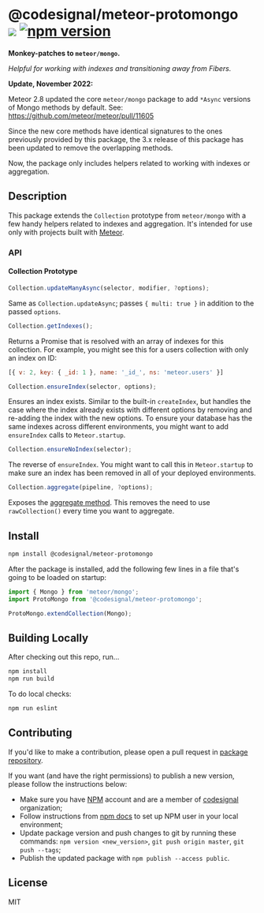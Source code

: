 @codesignal/meteor-protomongo<br>[![](http://img.shields.io/npm/dm/@codesignal/meteor-protomongo.svg?style=flat)](https://www.npmjs.com/package/@codesignal/meteor-protomongo) [![npm version](https://badge.fury.io/js/%40codesignal%2Fmeteor-protomongo.svg)](https://www.npmjs.com/package/@codesignal/meteor-protomongo)
=

**Monkey-patches to `meteor/mongo`.**

*Helpful for working with indexes and transitioning away from Fibers.*

**Update, November 2022:**

Meteor 2.8 updated the core `meteor/mongo` package to add `*Async` versions of Mongo methods by default. See: https://github.com/meteor/meteor/pull/11605

Since the new core methods have identical signatures to the ones previously provided by this package, the 3.x release of this package has been updated to remove the overlapping methods.

Now, the package only includes helpers related to working with indexes or aggregation.

## Description

This package extends the `Collection` prototype from `meteor/mongo` with a few handy helpers related to indexes and aggregation. It's intended for use only with projects built with [Meteor](https://www.meteor.com/).

### API

#### Collection Prototype

```js
Collection.updateManyAsync(selector, modifier, ?options);
```

Same as `Collection.updateAsync`; passes `{ multi: true }` in addition to the passed `options`.

```js
Collection.getIndexes();
```

Returns a Promise that is resolved with an array of indexes for this collection. For example, you might see this for a users collection with only an index on ID:
```js
[{ v: 2, key: { _id: 1 }, name: '_id_', ns: 'meteor.users' }]
```

```js
Collection.ensureIndex(selector, options);
```

Ensures an index exists. Similar to the built-in `createIndex`, but handles the case where the index already exists with different options by removing and re-adding the index with the new options. To ensure your database has the same indexes across different environments, you might want to add `ensureIndex` calls to `Meteor.startup`.

```js
Collection.ensureNoIndex(selector);
```

The reverse of `ensureIndex`. You might want to call this in `Meteor.startup` to make sure an index has been removed in all of your deployed environments.

```js
Collection.aggregate(pipeline, ?options);
```

Exposes the [aggregate method](https://www.mongodb.com/docs/manual/reference/method/db.collection.aggregate/). This removes the need to use `rawCollection()` every time you want to aggregate.

## Install

```bash
npm install @codesignal/meteor-protomongo
```

After the package is installed, add the following few lines in a file that's going to be loaded on startup:
```js
import { Mongo } from 'meteor/mongo';
import ProtoMongo from '@codesignal/meteor-protomongo';

ProtoMongo.extendCollection(Mongo);
```

## Building Locally

After checking out this repo, run...

```sh
npm install
npm run build
```

To do local checks:
```sh
npm run eslint
```

## Contributing

If you'd like to make a contribution, please open a pull request in [package repository](https://github.com/CodeSignal/meteor-protomongo).

If you want (and have the right permissions) to publish a new version, please follow the instructions below:
* Make sure you have [NPM](https://www.npmjs.com/) account and are a member of [codesignal](https://www.npmjs.com/org/codesignal) organization;
* Follow instructions from [npm docs](https://docs.npmjs.com/getting-started/publishing-npm-packages) to set up NPM user in your local environment;
* Update package version and push changes to git by running these commands: `npm version <new_version>`, `git push origin master`, `git push --tags`;
* Publish the updated package with `npm publish --access public`.

## License

MIT
